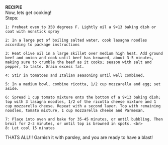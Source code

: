 **RECIPIE**<br>
Now, lets get cooking!<br>
Steps:

    1: Preheat oven to 350 degrees F. Lightly oil a 9×13 baking dish or coat with nonstick spray
    
    2: In a large pot of boiling salted water, cook lasagna noodles according to package instructions
    
    3: Heat olive oil in a large skillet over medium high heat. Add ground beef and onion and cook until beef has browned, about 3-5 minutes, making sure to crumble the beef as it cooks; season with salt and pepper, to taste. Drain excess fat. 
    
    4: Stir in tomatoes and Italian seasoning until well combined.
    
    5: In a medium bowl, combine ricotta, 1/2 cup mozzarella and egg; set aside.
    
    6: Spread 1 cup tomato mixture onto the bottom of a 9×13 baking dish; top with 3 lasagna noodles, 1/2 of the ricotta cheese mixture and 1 cup mozzarella cheese. Repeat with a second layer. Top with remaining noodles, tomato mixture, 1 cup mozzarella cheese and Parmesan.
    
    7: Place into oven and bake for 35-45 minutes, or until bubbling. Then broil for 2-3 minutes, or until top is browned in spots. <br>
    8: Let cool 15 minutes
    
THATS ALL!!! Garnish it with parsley, and you are ready to have a blast!
